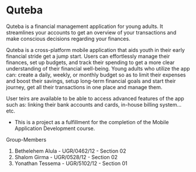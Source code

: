 # Quteba
Quteba is a financial management application for young adults. It streamlines your accounts to get an overview of your transactions and make conscious decisions regarding your finances.

Quteba is a cross-platform mobile application that aids youth in their early financial stride get a jump start. Users can effortlessly manage their finances, set up budgets, and track their spending to get a more clear understanding of their financial well-being. Young adults who utilize the app can: create a daily, weekly, or monthly budget so as to limit their expenses and boost their savings, setup long-term financial goals and start their journey, get all their transactions in one place and manage them.

User teirs are available to be able to access advanced features of the app such as: linking their bank accounts and cards, in-house billing system... etc.

- This is a project as a fulfillment for the completion of the Mobile Application Development course.

Group-Members
1. Bethelehem Alula - UGR/0462/12 - Section 02
2. Shalom Girma - UGR/0528/12 - Section 02
3. Yonathan Tessema - UGR/5102/12 - Section 01
